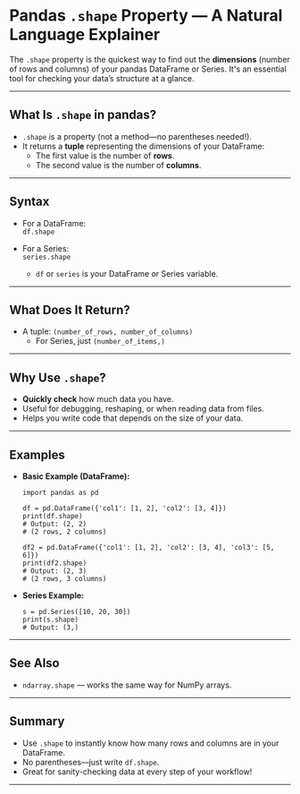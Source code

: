 # Pandas `.shape` Property — A Natural Language Explainer

The `.shape` property is the quickest way to find out the **dimensions** (number of rows and columns) of your pandas DataFrame or Series. It's an essential tool for checking your data’s structure at a glance.

---

## What Is `.shape` in pandas?

- `.shape` is a property (not a method—no parentheses needed!).
- It returns a **tuple** representing the dimensions of your DataFrame:
    - The first value is the number of **rows**.
    - The second value is the number of **columns**.

---

## Syntax

- For a DataFrame:  
  `df.shape`
- For a Series:  
  `series.shape`

  - `df` or `series` is your DataFrame or Series variable.

---

## What Does It Return?

- A tuple: `(number_of_rows, number_of_columns)`
    - For Series, just `(number_of_items,)`

---

## Why Use `.shape`?

- **Quickly check** how much data you have.
- Useful for debugging, reshaping, or when reading data from files.
- Helps you write code that depends on the size of your data.

---

## Examples

- **Basic Example (DataFrame):**
      
      import pandas as pd

      df = pd.DataFrame({'col1': [1, 2], 'col2': [3, 4]})
      print(df.shape)
      # Output: (2, 2)
      # (2 rows, 2 columns)

      df2 = pd.DataFrame({'col1': [1, 2], 'col2': [3, 4], 'col3': [5, 6]})
      print(df2.shape)
      # Output: (2, 3)
      # (2 rows, 3 columns)

- **Series Example:**
      
      s = pd.Series([10, 20, 30])
      print(s.shape)
      # Output: (3,)

---

## See Also

- `ndarray.shape` — works the same way for NumPy arrays.

---

## Summary

- Use `.shape` to instantly know how many rows and columns are in your DataFrame.
- No parentheses—just write `df.shape`.
- Great for sanity-checking data at every step of your workflow!

---
